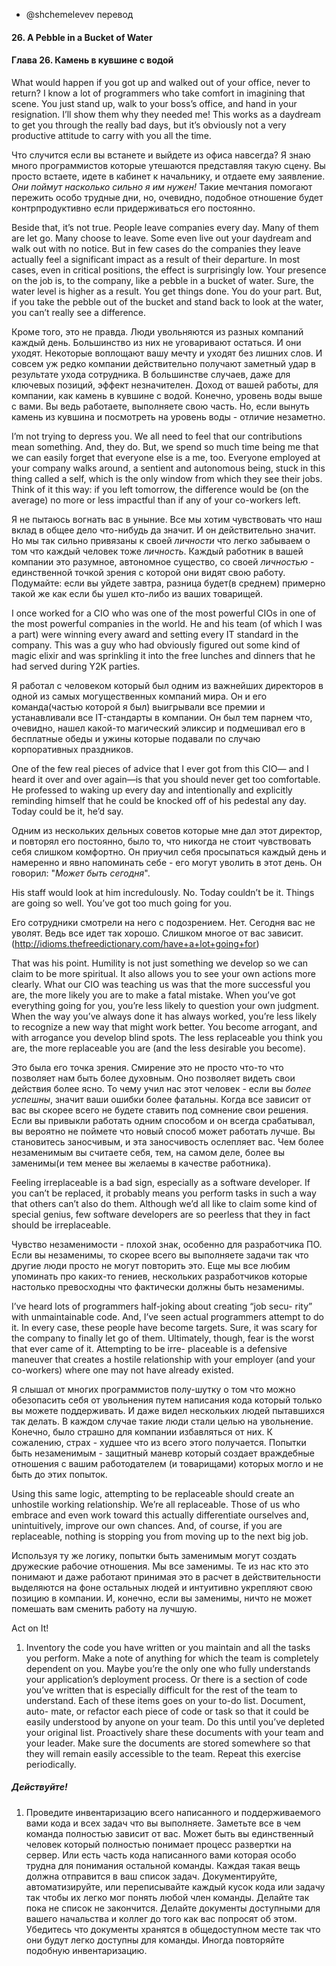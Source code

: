 - @shchemelevev перевод


#### 26. A Pebble in a Bucket of Water

#### Глава 26. Камень в кувшине с водой


What would happen if you got up and walked out of your office, never
to return? I know a lot of programmers who take comfort in imagining
that scene. You just stand up, walk to your boss’s office, and hand in
your resignation. I’ll show them why they needed me! This works as a
daydream to get you through the really bad days, but it’s obviously
not a very productive attitude to carry with you all the time.

Что случится если вы встанете и выйдете из офиса навсегда? Я знаю много 
программистов которые утешаются представляя такую сцену. Вы просто встаете, 
идете в кабинет к начальнику, и отдаете ему заявление. _Они поймут насколько 
сильно я им нужен!_ Такие мечтания помогают пережить особо трудные дни, но, 
очевидно, подобное отношение будет контрпродуктивно если придерживаться
его постоянно.



Beside that, it’s not true. People leave companies every day. Many
of them are let go. Many choose to leave. Some even live out your
daydream and walk out with no notice. But in few cases do the
companies they leave actually feel a significant impact as a result of
their departure. In most cases, even in critical positions, the effect is
surprisingly low. Your presence on the job is, to the company, like a
pebble in a bucket of water. Sure, the water level is higher as a result.
You get things done. You do your part. But, if you take the pebble out
of the bucket and stand back to look at the water, you can’t really see
a difference.

Кроме того, это не правда. Люди увольняются из разных компаний каждый день. 
Большинство из них не уговаривают остаться. И они уходят. Некоторые воплощают
вашу мечту и уходят без лишних слов. И совсем уж редко компании действительно 
получают заметный удар в результате ухода сотрудника. В большинстве случаев, 
даже для ключевых позиций, эффект незначителен. Доход от вашей работы, для 
компании, как камень в кувшине с водой. Конечно, уровень воды выше с вами.
Вы ведь работаете, выполняете свою часть. Но, если вынуть камень из кувшина 
и посмотреть на уровень воды - отличие незаметно.



I’m not trying to depress you. We all need to feel that our contributions
mean something. And, they do. But, we spend so much time being
me that we can easily forget that everyone else is a me, too. Everyone
employed at your company walks around, a sentient and autonomous
being, stuck in this thing called a self, which is the only window from
which they see their jobs. Think of it this way: if you left tomorrow, the
difference would be (on the average) no more or less impactful than if
any of your co-workers left.

Я не пытаюсь вогнать вас в уныние. Все мы хотим чувствовать что наш вклад 
в общее дело что-нибудь да значит. И он действительно значит. Но мы так сильно
привязаны к своей _личности_ что легко забываем о том что каждый человек тоже 
_личность_. Каждый работник в вашей компании это разумное, автономное существо,
со своей _личностью_ - единственной точкой зрения с которой они видят свою
работу. Подумайте: если вы уйдете завтра, разница будет(в среднем) примерно 
такой же как если бы ушел кто-либо из ваших товарищей.



I once worked for a CIO who was one of the most powerful CIOs in
one of the most powerful companies in the world. He and his team (of
which I was a part) were winning every award and setting every IT
standard in the company. This was a guy who had obviously figured
out some kind of magic elixir and was sprinkling it into the free lunches
and dinners that he had served during Y2K parties.

Я работал с человеком который был одним из важнейших директоров в одной
из самых могущественных компаний мира. Он и его команда(частью которой я был) 
выигрывали все премии и устанавливали все IT-стандарты в компании. Он был 
тем парнем что, очевидно, нашел какой-то магический эликсир и подмешивал его 
в бесплатные обеды и ужины которые подавали по случаю корпоративных праздников.



One of the few real pieces of advice that I ever got from this CIO—
and I heard it over and over again—is that you should never get too
comfortable. He professed to waking up every day and intentionally
and explicitly reminding himself that he could be knocked off of his
pedestal any day. Today could be it, he’d say.

Одним из нескольких дельных советов которые мне дал этот директор, и повторял 
его постоянно, было то, что никогда не стоит чувствовать себя слишком 
комфортно. Он приучил себя просыпаться каждый день и намеренно и явно 
напоминать себе - его могут уволить в этот день. Он говорил: "_Может быть 
сегодня_".



His staff would look at him incredulously. No. Today couldn’t be it.
Things are going so well. You’ve got too much going for you.

Его сотрудники смотрели на него с подозрением. Нет. Сегодня вас не уволят.
Ведь все идет так хорошо. Слишком многое от вас зависит.
(http://idioms.thefreedictionary.com/have+a+lot+going+for)



That was his point. Humility is not just something we develop so we can claim to
be more spiritual. It also allows you to see your own actions more clearly. 
What our CIO was teaching us was that the more successful you are, the more 
likely you are to make a fatal mistake. When you’ve got everything going for 
you, you’re less likely to question your own judgment. When the way you’ve 
always done it has always worked, you’re less likely to recognize a new way 
that might work better. You become arrogant, and with arrogance you develop 
blind spots.  The less replaceable you think you are, the more replaceable you 
are (and the less desirable you become).

Это была его точка зрения. Смирение это не просто что-то что позволяет нам 
быть более духовным. Оно позволяет видеть свои действия более ясно. То чему 
учил нас этот человек - если вы _более успешны_, значит ваши ошибки более 
фатальны. Когда все зависит от вас вы скорее всего не будете ставить под 
сомнение свои решения. Если вы привыкли работать одним способом и он всегда
срабатывал, вы вероятно не поймете что новый способ может работать лучше. 
Вы становитесь заносчивым, и эта заносчивость ослепляет вас. Чем более 
незаменимым вы считаете себя, тем, на самом деле, более вы заменимы(и тем
менее вы желаемы в качестве работника).



Feeling irreplaceable is a bad sign, especially as a software developer.
If you can’t be replaced, it probably means you perform tasks in such
a way that others can’t also do them. Although we’d all like to claim
some kind of special genius, few software developers are so peerless
that they in fact should be irreplaceable.

Чувство незаменимости - плохой знак, особенно для разработчика ПО. Если
вы незаменимы, то скорее всего вы выполняете задачи так что другие люди
просто не могут повторить это. Еще мы все любим упоминать про каких-то 
гениев, нескольких разработчиков которые настолько превосходны что
фактически должны быть незаменимы.



I’ve heard lots of programmers half-joking about creating “job secu-
rity” with unmaintainable code. And, I’ve seen actual programmers
attempt to do it. In every case, these people have become targets. Sure,
it was scary for the company to finally let go of them. Ultimately,
though, fear is the worst that ever came of it. Attempting to be irre-
placeable is a defensive maneuver that creates a hostile relationship
with your employer (and your co-workers) where one may not have
already existed.

Я слышал от многих программистов полу-шутку о том что можно обезопасить
себя от увольнения путем написания кода который только вы можете 
поддерживать. И даже видел нескольких людей пытавшихся так делать. 
В каждом случае такие люди стали целью на увольнение. Конечно, было 
страшно для компании избавляться от них. К сожалению, страх - худшее 
что из всего этого получается. Попытки быть незаменимым - защитный 
маневр который создает враждебные отношения с вашим работодателем 
(и товарищами) которых могло и не быть до этих попыток.



Using this same logic, attempting to be replaceable should create an
unhostile working relationship. We’re all replaceable. Those of us who
embrace and even work toward this actually differentiate ourselves
and, unintuitively, improve our own chances. And, of course, if you
are replaceable, nothing is stopping you from moving up to the next
big job.

Используя ту же логику, попытки быть заменимым могут создать дружеские 
рабочие отношения. Мы все заменимы. Те из нас кто это понимают и даже 
работают принимая это в расчет в действительности выделяются на фоне 
остальных людей и интуитивно укрепляют свою позицию в компании. И, конечно, 
если вы заменимы, ничто не может помешать вам сменить работу на лучшую.



Act on It!
1. Inventory the code you have written or you maintain and all the
tasks you perform. Make a note of anything for which the team is
completely dependent on you. Maybe you’re the only one who
fully understands your application’s deployment process. Or there
is a section of code you’ve written that is especially difficult for the
rest of the team to understand.
Each of these items goes on your to-do list. Document, auto-
mate, or refactor each piece of code or task so that it could be
easily understood by anyone on your team. Do this until you’ve
depleted your original list. Proactively share these documents with
your team and your leader. Make sure the documents are stored
somewhere so that they will remain easily accessible to the team.
Repeat this exercise periodically.

##### Действуйте!
1. Проведите инвентаризацию всего написанного и поддерживаемого вами кода и 
всех задач что вы выполняете. Заметьте все в чем команда полностью зависит 
от вас. Может быть вы единственный человек который полностью понимает 
процесс развертки на сервер. Или есть часть кода написанного вами которая 
особо трудна для понимания остальной команды. Каждая такая вещь должна 
отправится в ваш список задач. Документируйте, автоматизируйте, или 
переписывайте каждый кусок кода или задачу так чтобы их легко мог понять
любой член команды. Делайте так пока не список не закончится. Делайте 
документы доступными для вашего начальства и коллег до того как вас 
попросят об этом. Убедитесь что документы хранятся в общедоступном месте 
так что они будут легко доступны для команды. Иногда повторяйте 
подобную инвентаризацию.
